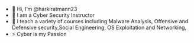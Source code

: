 - 👋 Hi, I’m @harkiratmann23
- 👀 I am a Cyber Security Instructor
- 🌱 I teach a variety of courses including Malware Analysis, Offensive and Defensive security,Social Engineering, OS Exploitation and Networking,
- ⚡ Cyber is my Passion

<!---
harkiratmann23/harkiratmann23 is a ✨ special ✨ repository because its `README.md` (this file) appears on your GitHub profile.
You can click the Preview link to take a look at your changes.
--->
